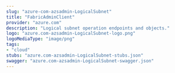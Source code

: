 ```yaml
---
slug: "azure-com-azsadmin-LogicalSubnet"
title: "FabricAdminClient"
provider: "azure.com"
description: "Logical subnet operation endpoints and objects."
logo: "azure.com-azsadmin-LogicalSubnet-logo.png"
logoMediaType: "image/png"
tags:
- "cloud"
stubs: "azure.com-azsadmin-LogicalSubnet-stubs.json"
swagger: "azure.com-azsadmin-LogicalSubnet-swagger.json"
---
```

